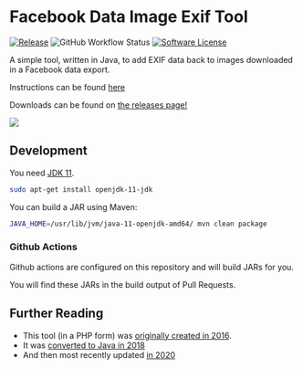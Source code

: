 # Facebook Data Image Exif Tool

[![Release](https://img.shields.io/github/release/addshore/facebook-data-image-exif.svg?style=flat-square)](https://github.com/addshore/facebook-data-image-exif/releases/latest)
![GitHub Workflow Status](https://img.shields.io/github/workflow/status/addshore/facebook-data-image-exif/Java%20CI%20with%20Maven)
[![Software License](https://img.shields.io/badge/license-MIT-brightgreen.svg?style=flat-square)](LICENSE.md)


A simple tool, written in Java, to add EXIF data back to images downloaded in a Facebook data export.

Instructions can be found [here](https://addshore.com/2020/04/add-exif-data-back-to-facebook-images-0-10/)

Downloads can be found on [the releases page!](https://github.com/addshore/facebook-data-image-exif/releases)

![](https://i.imgur.com/1pKZNPC.png)

## Development

You need [JDK 11](https://openjdk.java.net/projects/jdk/11/).

```sh
sudo apt-get install openjdk-11-jdk
```

You can build a JAR using Maven:

```sh
JAVA_HOME=/usr/lib/jvm/java-11-openjdk-amd64/ mvn clean package
```

### Github Actions

Github actions are configured on this repository and will build JARs for you.

You will find these JARs in the build output of Pull Requests.
## Further Reading

- This tool (in a PHP form) was [originally created in 2016](https://addshore.com/2016/09/add-exif-data-back-to-facebook-images/).
- It was [converted to Java in 2018](https://addshore.com/2019/02/add-exif-data-back-to-facebook-images-0-1/)
- And then most recently updated [in 2020](https://addshore.com/2020/04/add-exif-data-back-to-facebook-images-0-10/)